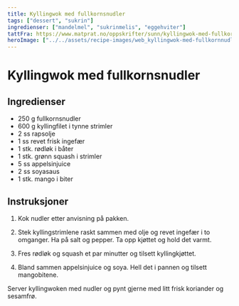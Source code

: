 ```yaml
---
title: Kyllingwok med fullkornsnudler
tags: ["dessert", "sukrin"]
ingredienser: ["mandelmel", "sukrinmelis", "eggehviter"]
tattFra: https://www.matprat.no/oppskrifter/sunn/kyllingwok-med-fullkornsnudler/
heroImage: ["../../assets/recipe-images/web_kyllingwok-med-fullkornnudler.jpg"]
---
```


# Kyllingwok med fullkornsnudler

## Ingredienser

- 250 g fullkornsnudler
- 600 g kyllingfilet i tynne strimler
- 2 ss rapsolje
- 1 ss revet frisk ingefær
- 1 stk. rødløk i båter
- 1 stk. grønn squash i strimler
- 5 ss appelsinjuice
- 2 ss soyasaus
- 1 stk. mango i biter

## Instruksjoner

1. Kok nudler etter anvisning på pakken.

2. Stek kyllingstrimlene raskt sammen med olje og revet ingefær i to omganger. Ha på salt og pepper. Ta opp kjøttet og hold det varmt.

3. Fres rødløk og squash et par minutter og tilsett kyllingkjøttet.

4. Bland sammen appelsinjuice og soya. Hell det i pannen og tilsett mangobitene.

Server kyllingwoken med nudler og pynt gjerne med litt frisk koriander og sesamfrø.
